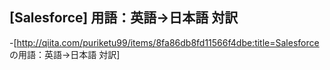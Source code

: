 ## [Salesforce] 用語：英語→日本語 対訳

-[http://qiita.com/puriketu99/items/8fa86db8fd11566f4dbe:title=Salesforce の用語：英語→日本語 対訳]


